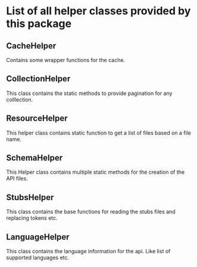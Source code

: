 # List of all helper classes provided by this package

## CacheHelper
Contains some wrapper functions for the cache.

## CollectionHelper
This class contains the static methods to provide pagination for any colllection.

## ResourceHelper
This helper class contains static function to get a list of files based on a file name.

## SchemaHelper

This Helper class contains multiple static methods for the creation of the API files.

## StubsHelper
This class contains the base functions for reading the stubs files and replacing tokens etc.

## LanguageHelper
This class contains the language information for the api. Like list of supported languages etc.

